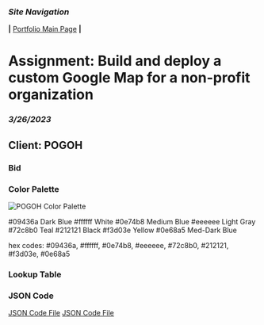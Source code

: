 ### *Site Navigation*
**|**  [Portfolio Main Page](/README.md)  **|** 
# Assignment: Build and deploy a custom Google Map for a non-profit organization
### *3/26/2023*

## Client: POGOH

### Bid

### Color Palette

![POGOH Color Palette](https://user-images.githubusercontent.com/117120584/227817374-55858822-f61c-4cff-9861-6de1d32c7483.png)

#09436a Dark Blue
#ffffff White
#0e74b8 Medium Blue
#eeeeee Light Gray
#72c8b0 Teal
#212121 Black
#f3d03e Yellow
#0e68a5 Med-Dark Blue

hex codes: #09436a, #ffffff, #0e74b8, #eeeeee, #72c8b0, #212121, #f3d03e, #0e68a5

### Lookup Table

### JSON Code
[JSON Code File](https://github.com/cailindz/GIS_Portfolio/POGOH_map.json)
[JSON Code File](https://github.com/cailindz/GIS_Portfolio/blob/main/POGOH_map.json)
